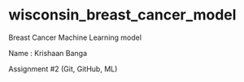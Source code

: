 # wisconsin_breast_cancer_model
Breast Cancer Machine Learning model

Name : Krishaan Banga

Assignment #2 (Git, GitHub, ML)

